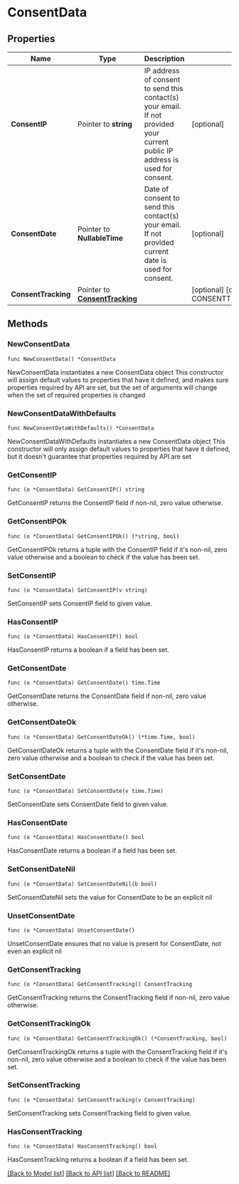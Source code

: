 # ConsentData

## Properties

Name | Type | Description | Notes
------------ | ------------- | ------------- | -------------
**ConsentIP** | Pointer to **string** | IP address of consent to send this contact(s) your email. If not provided your current public IP address is used for consent. | [optional] 
**ConsentDate** | Pointer to **NullableTime** | Date of consent to send this contact(s) your email. If not provided current date is used for consent. | [optional] 
**ConsentTracking** | Pointer to [**ConsentTracking**](ConsentTracking.md) |  | [optional] [default to CONSENTTRACKING_UNKNOWN]

## Methods

### NewConsentData

`func NewConsentData() *ConsentData`

NewConsentData instantiates a new ConsentData object
This constructor will assign default values to properties that have it defined,
and makes sure properties required by API are set, but the set of arguments
will change when the set of required properties is changed

### NewConsentDataWithDefaults

`func NewConsentDataWithDefaults() *ConsentData`

NewConsentDataWithDefaults instantiates a new ConsentData object
This constructor will only assign default values to properties that have it defined,
but it doesn't guarantee that properties required by API are set

### GetConsentIP

`func (o *ConsentData) GetConsentIP() string`

GetConsentIP returns the ConsentIP field if non-nil, zero value otherwise.

### GetConsentIPOk

`func (o *ConsentData) GetConsentIPOk() (*string, bool)`

GetConsentIPOk returns a tuple with the ConsentIP field if it's non-nil, zero value otherwise
and a boolean to check if the value has been set.

### SetConsentIP

`func (o *ConsentData) SetConsentIP(v string)`

SetConsentIP sets ConsentIP field to given value.

### HasConsentIP

`func (o *ConsentData) HasConsentIP() bool`

HasConsentIP returns a boolean if a field has been set.

### GetConsentDate

`func (o *ConsentData) GetConsentDate() time.Time`

GetConsentDate returns the ConsentDate field if non-nil, zero value otherwise.

### GetConsentDateOk

`func (o *ConsentData) GetConsentDateOk() (*time.Time, bool)`

GetConsentDateOk returns a tuple with the ConsentDate field if it's non-nil, zero value otherwise
and a boolean to check if the value has been set.

### SetConsentDate

`func (o *ConsentData) SetConsentDate(v time.Time)`

SetConsentDate sets ConsentDate field to given value.

### HasConsentDate

`func (o *ConsentData) HasConsentDate() bool`

HasConsentDate returns a boolean if a field has been set.

### SetConsentDateNil

`func (o *ConsentData) SetConsentDateNil(b bool)`

 SetConsentDateNil sets the value for ConsentDate to be an explicit nil

### UnsetConsentDate
`func (o *ConsentData) UnsetConsentDate()`

UnsetConsentDate ensures that no value is present for ConsentDate, not even an explicit nil
### GetConsentTracking

`func (o *ConsentData) GetConsentTracking() ConsentTracking`

GetConsentTracking returns the ConsentTracking field if non-nil, zero value otherwise.

### GetConsentTrackingOk

`func (o *ConsentData) GetConsentTrackingOk() (*ConsentTracking, bool)`

GetConsentTrackingOk returns a tuple with the ConsentTracking field if it's non-nil, zero value otherwise
and a boolean to check if the value has been set.

### SetConsentTracking

`func (o *ConsentData) SetConsentTracking(v ConsentTracking)`

SetConsentTracking sets ConsentTracking field to given value.

### HasConsentTracking

`func (o *ConsentData) HasConsentTracking() bool`

HasConsentTracking returns a boolean if a field has been set.


[[Back to Model list]](../README.md#documentation-for-models) [[Back to API list]](../README.md#documentation-for-api-endpoints) [[Back to README]](../README.md)


